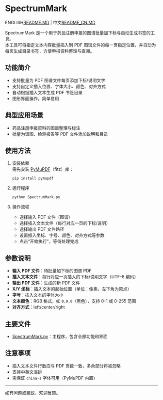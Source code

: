 # SpectrumMark
ENGLISH[README.MD](https://github.com/gaisuwen/SpectrumMark/edit/main/README.md) | 中文[README_CN.MD](https://github.com/gaisuwen/SpectrumMark/edit/main/README_CN.md)

SpectrumMark 是一个用于药品注册申报的图谱批量加下标与自动生成书签的工具。  
本工具可将指定文本内容批量插入到 PDF 图谱文件的每一页指定位置，并自动为每页生成目录书签，方便申报资料整理与查阅。

## 功能简介

- 支持批量为 PDF 图谱文件每页添加下标/说明文字
- 支持自定义插入位置、字体大小、颜色、对齐方式
- 自动根据插入文本生成 PDF 书签目录
- 图形界面操作，简单易用

## 典型应用场景

- 药品注册申报资料的图谱整理与标注
- 批量为谱图、检测报告等 PDF 文件添加说明和目录

## 使用方法

1. 安装依赖  
   需先安装 [PyMuPDF](https://pymupdf.readthedocs.io/)（fitz）库：
   ```
   pip install pymupdf
   ```

2. 运行程序  
   ```
   python SpectrumMark.py
   ```

3. 操作流程  
   - 选择输入 PDF 文件（图谱）
   - 选择插入文本文件（每行对应一页的下标/说明）
   - 选择输出 PDF 文件路径
   - 设置插入坐标、字号、颜色、对齐方式等参数
   - 点击“开始执行”，等待处理完成

## 参数说明

- **输入 PDF 文件**：待批量加下标的图谱 PDF
- **插入文本文件**：每行对应一页插入的下标/说明文字（UTF-8 编码）
- **输出 PDF 文件**：生成的新 PDF 文件
- **X/Y 坐标**：插入文本的起始位置（单位：像素，左下角为原点）
- **字号**：插入文本的字体大小
- **文本颜色**：RGB 格式，如 `0,0,0`（黑色），支持 0-1 或 0-255 范围
- **对齐方式**：left/center/right

## 主要文件

- [SpectrumMark.py](SpectrumMark.py)：主程序，包含全部功能和界面

## 注意事项

- 插入文本文件行数应与 PDF 页数一致，多余部分将被忽略
- 支持中英文混排
- 需保证 `china-s` 字体可用（PyMuPDF 内置）

---

如有问题或建议，欢迎反馈。
```
